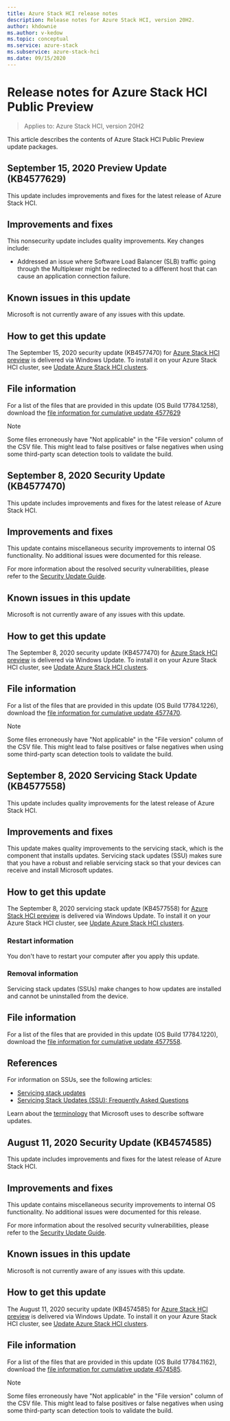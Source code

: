 ```yaml
---
title: Azure Stack HCI release notes
description: Release notes for Azure Stack HCI, version 20H2.
author: khdownie
ms.author: v-kedow
ms.topic: conceptual
ms.service: azure-stack
ms.subservice: azure-stack-hci
ms.date: 09/15/2020
---
```


# Release notes for Azure Stack HCI Public Preview

> Applies to: Azure Stack HCI, version 20H2

This article describes the contents of Azure Stack HCI Public Preview update packages.

## September 15, 2020 Preview Update (KB4577629)

This update includes improvements and fixes for the latest release of Azure Stack HCI.

## Improvements and fixes
This nonsecurity update includes quality improvements. Key changes include:
- Addressed an issue where Software Load Balancer (SLB) traffic going through the Multiplexer might be redirected to a different host that can cause an application connection failure.

## Known issues in this update
Microsoft is not currently aware of any issues with this update.

## How to get this update
The September 15, 2020 security update (KB4577470) for [Azure Stack HCI preview](https://azure.microsoft.com/products/azure-stack/hci/hci-download/) is delivered via Windows Update. To install it on your Azure Stack HCI cluster, see [Update Azure Stack HCI clusters](manage/update-cluster.md).

## File information
For a list of the files that are provided in this update (OS Build 17784.1258), download the [file information for cumulative update 4577629](https://download.microsoft.com/download/9/1/a/91addcbb-2b36-408c-ab88-736de42edb98/4577629.csv)

   > [!NOTE]
   > Some files erroneously have "Not applicable" in the "File version" column of the CSV file. This might lead to false positives or false negatives when using some third-party scan detection tools to validate the build.

## September 8, 2020 Security Update (KB4577470)

This update includes improvements and fixes for the latest release of Azure Stack HCI.

## Improvements and fixes
This update contains miscellaneous security improvements to internal OS functionality. No additional issues were documented for this release.

For more information about the resolved security vulnerabilities, please refer to the [Security Update Guide](https://portal.msrc.microsoft.com/security-guidance).

## Known issues in this update
Microsoft is not currently aware of any issues with this update.

## How to get this update
The September 8, 2020 security update (KB4577470) for [Azure Stack HCI preview](https://azure.microsoft.com/products/azure-stack/hci/hci-download/) is delivered via Windows Update. To install it on your Azure Stack HCI cluster, see [Update Azure Stack HCI clusters](manage/update-cluster.md).

## File information
For a list of the files that are provided in this update (OS Build 17784.1226), download the [file information for cumulative update 4577470](https://download.microsoft.com/download/3/c/4/3c468525-5867-4cc3-8d34-dba88989adab/4577470.csv).

   > [!NOTE]
   > Some files erroneously have "Not applicable" in the "File version" column of the CSV file. This might lead to false positives or false negatives when using some third-party scan detection tools to validate the build.

## September 8, 2020 Servicing Stack Update (KB4577558)

This update includes quality improvements for the latest release of Azure Stack HCI.

## Improvements and fixes
This update makes quality improvements to the servicing stack, which is the component that installs updates. Servicing stack updates (SSU) makes sure that you have a robust and reliable servicing stack so that your devices can receive and install Microsoft updates.

## How to get this update
The September 8, 2020 servicing stack update (KB4577558) for [Azure Stack HCI preview](https://azure.microsoft.com/products/azure-stack/hci/hci-download/) is delivered via Windows Update. To install it on your Azure Stack HCI cluster, see [Update Azure Stack HCI clusters](manage/update-cluster.md).

### Restart information 
You don't have to restart your computer after you apply this update.

### Removal information
Servicing stack updates (SSUs) make changes to how updates are installed and cannot be uninstalled from the device.

## File information
For a list of the files that are provided in this update (OS Build 17784.1220), download the [file information for cumulative update 4577558](https://download.microsoft.com/download/8/f/6/8f612a9b-cb4e-4832-9397-156760848592/4577558.csv).

## References

For information on SSUs, see the following articles:

- [Servicing stack updates](https://docs.microsoft.com/windows/deployment/update/servicing-stack-updates)
- [Servicing Stack Updates (SSU): Frequently Asked Questions](https://support.microsoft.com/help/4535697)

Learn about the [terminology](https://support.microsoft.com/help/824684) that Microsoft uses to describe software updates.

## August 11, 2020 Security Update (KB4574585)

This update includes improvements and fixes for the latest release of Azure Stack HCI.

## Improvements and fixes
This update contains miscellaneous security improvements to internal OS functionality. No additional issues were documented for this release.

For more information about the resolved security vulnerabilities, please refer to the [Security Update Guide](https://portal.msrc.microsoft.com/security-guidance).

## Known issues in this update
Microsoft is not currently aware of any issues with this update.

## How to get this update
The August 11, 2020 security update (KB4574585) for [Azure Stack HCI preview](https://azure.microsoft.com/products/azure-stack/hci/hci-download/) is delivered via Windows Update. To install it on your Azure Stack HCI cluster, see [Update Azure Stack HCI clusters](manage/update-cluster.md).

## File information
For a list of the files that are provided in this update (OS Build 17784.1162), download the [file information for cumulative update 4574585](https://download.microsoft.com/download/7/f/4/7f451def-76c5-4cc0-9929-0c5efeb27d2f/4574585.csv).

   > [!NOTE]
   > Some files erroneously have "Not applicable" in the "File version" column of the CSV file. This might lead to false positives or false negatives when using some third-party scan detection tools to validate the build.
